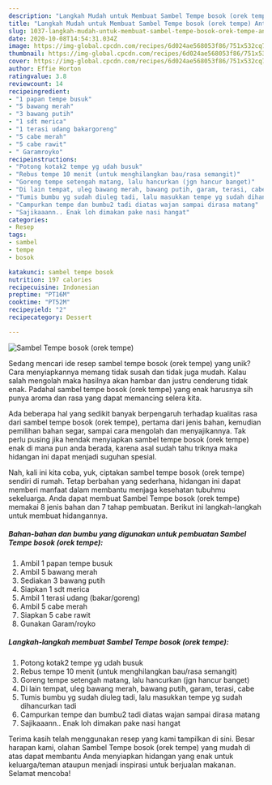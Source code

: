 ```yaml
---
description: "Langkah Mudah untuk Membuat Sambel Tempe bosok (orek tempe) Anti Gagal"
title: "Langkah Mudah untuk Membuat Sambel Tempe bosok (orek tempe) Anti Gagal"
slug: 1037-langkah-mudah-untuk-membuat-sambel-tempe-bosok-orek-tempe-anti-gagal
date: 2020-10-08T14:54:31.034Z
image: https://img-global.cpcdn.com/recipes/6d024ae568053f86/751x532cq70/sambel-tempe-bosok-orek-tempe-foto-resep-utama.jpg
thumbnail: https://img-global.cpcdn.com/recipes/6d024ae568053f86/751x532cq70/sambel-tempe-bosok-orek-tempe-foto-resep-utama.jpg
cover: https://img-global.cpcdn.com/recipes/6d024ae568053f86/751x532cq70/sambel-tempe-bosok-orek-tempe-foto-resep-utama.jpg
author: Effie Horton
ratingvalue: 3.8
reviewcount: 14
recipeingredient:
- "1 papan tempe busuk"
- "5 bawang merah"
- "3 bawang putih"
- "1 sdt merica"
- "1 terasi udang bakargoreng"
- "5 cabe merah"
- "5 cabe rawit"
- " Garamroyko"
recipeinstructions:
- "Potong kotak2 tempe yg udah busuk"
- "Rebus tempe 10 menit (untuk menghilangkan bau/rasa semangit)"
- "Goreng tempe setengah matang, lalu hancurkan (jgn hancur banget)"
- "Di lain tempat, uleg bawang merah, bawang putih, garam, terasi, cabe"
- "Tumis bumbu yg sudah diuleg tadi, lalu masukkan tempe yg sudah dihancurkan tadi"
- "Campurkan tempe dan bumbu2 tadi diatas wajan sampai dirasa matang"
- "Sajikaaann.. Enak loh dimakan pake nasi hangat"
categories:
- Resep
tags:
- sambel
- tempe
- bosok

katakunci: sambel tempe bosok 
nutrition: 197 calories
recipecuisine: Indonesian
preptime: "PT16M"
cooktime: "PT52M"
recipeyield: "2"
recipecategory: Dessert

---
```



![Sambel Tempe bosok (orek tempe)](https://img-global.cpcdn.com/recipes/6d024ae568053f86/751x532cq70/sambel-tempe-bosok-orek-tempe-foto-resep-utama.jpg)

Sedang mencari ide resep sambel tempe bosok (orek tempe) yang unik? Cara menyiapkannya memang tidak susah dan tidak juga mudah. Kalau salah mengolah maka hasilnya akan hambar dan justru cenderung tidak enak. Padahal sambel tempe bosok (orek tempe) yang enak harusnya sih punya aroma dan rasa yang dapat memancing selera kita.

Ada beberapa hal yang sedikit banyak berpengaruh terhadap kualitas rasa dari sambel tempe bosok (orek tempe), pertama dari jenis bahan, kemudian pemilihan bahan segar, sampai cara mengolah dan menyajikannya. Tak perlu pusing jika hendak menyiapkan sambel tempe bosok (orek tempe) enak di mana pun anda berada, karena asal sudah tahu triknya maka hidangan ini dapat menjadi suguhan spesial.




Nah, kali ini kita coba, yuk, ciptakan sambel tempe bosok (orek tempe) sendiri di rumah. Tetap berbahan yang sederhana, hidangan ini dapat memberi manfaat dalam membantu menjaga kesehatan tubuhmu sekeluarga. Anda dapat membuat Sambel Tempe bosok (orek tempe) memakai 8 jenis bahan dan 7 tahap pembuatan. Berikut ini langkah-langkah untuk membuat hidangannya.

<!--inarticleads1-->

##### Bahan-bahan dan bumbu yang digunakan untuk pembuatan Sambel Tempe bosok (orek tempe):

1. Ambil 1 papan tempe busuk
1. Ambil 5 bawang merah
1. Sediakan 3 bawang putih
1. Siapkan 1 sdt merica
1. Ambil 1 terasi udang (bakar/goreng)
1. Ambil 5 cabe merah
1. Siapkan 5 cabe rawit
1. Gunakan  Garam/royko




<!--inarticleads2-->

##### Langkah-langkah membuat Sambel Tempe bosok (orek tempe):

1. Potong kotak2 tempe yg udah busuk
1. Rebus tempe 10 menit (untuk menghilangkan bau/rasa semangit)
1. Goreng tempe setengah matang, lalu hancurkan (jgn hancur banget)
1. Di lain tempat, uleg bawang merah, bawang putih, garam, terasi, cabe
1. Tumis bumbu yg sudah diuleg tadi, lalu masukkan tempe yg sudah dihancurkan tadi
1. Campurkan tempe dan bumbu2 tadi diatas wajan sampai dirasa matang
1. Sajikaaann.. Enak loh dimakan pake nasi hangat




Terima kasih telah menggunakan resep yang kami tampilkan di sini. Besar harapan kami, olahan Sambel Tempe bosok (orek tempe) yang mudah di atas dapat membantu Anda menyiapkan hidangan yang enak untuk keluarga/teman ataupun menjadi inspirasi untuk berjualan makanan. Selamat mencoba!
